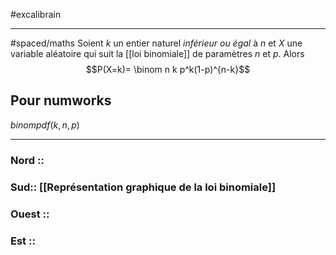 #excalibrain  
___
#spaced/maths 
Soient $k$ un entier naturel *inférieur ou égal* à $n$ et $X$ une variable aléatoire qui suit la [[loi binomiale]] de paramètres $n$ et $p$. Alors
$$P(X=k)= \binom n k p^k(1-p)^{n-k}$$
## Pour numworks
$binompdf(k,n,p)$

---
### Nord ::
### Sud:: [[Représentation graphique de la loi binomiale]]
### Ouest ::
### Est ::
